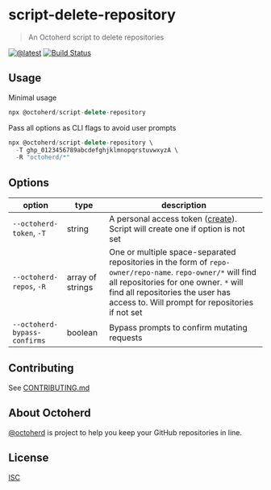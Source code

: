 # script-delete-repository

> An Octoherd script to delete repositories

[![@latest](https://img.shields.io/npm/v/@octoherd/script-delete-repository.svg)](https://www.npmjs.com/package/@octoherd/script-delete-repository)
[![Build Status](https://github.com/octoherd/script-delete-repository/workflows/Test/badge.svg)](https://github.com/octoherd/script-delete-repository/actions?query=workflow%3ATest+branch%3Amain)

## Usage

Minimal usage

```js
npx @octoherd/script-delete-repository
```

Pass all options as CLI flags to avoid user prompts

```js
npx @octoherd/script-delete-repository \
  -T ghp_0123456789abcdefghjklmnopqrstuvwxyzA \
  -R "octoherd/*"
```

## Options

| option                   | type             | description                                                                                                                                                                                                                                 |
| ------------------------ | ---------------- | ------------------------------------------------------------------------------------------------------------------------------------------------------------------------------------------------------------------------------------------- |
| `--octoherd-token`, `-T` | string           | A personal access token ([create](https://github.com/settings/tokens/new?scopes=repo)). Script will create one if option is not set                                                                                                         |
| `--octoherd-repos`, `-R` | array of strings | One or multiple space-separated repositories in the form of `repo-owner/repo-name`. `repo-owner/*` will find all repositories for one owner. `*` will find all repositories the user has access to. Will prompt for repositories if not set |
| `--octoherd-bypass-confirms` | boolean | Bypass prompts to confirm mutating requests |

## Contributing

See [CONTRIBUTING.md](CONTRIBUTING.md)

## About Octoherd

[@octoherd](https://github.com/octoherd/) is project to help you keep your GitHub repositories in line.

## License

[ISC](LICENSE.md)
